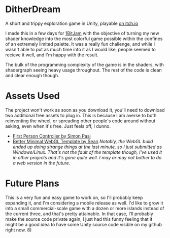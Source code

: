 # DitherDream
A short and trippy exploration game in Unity, playable [on itch.io](https://supreme-hubris.itch.io/ditherdream)


I made this in a few days for [1BitJam](https://itch.io/jam/1-bit-jam-wow) with the objective of turning my new shader knowledge into the most colorful game possible within the confines of an extremely limited palette. It was a really fun challenge, and while I wasn't able to put as much time into it as I would like, people seemed to recieve it well, and I'm happy with the result.

The bulk of the programming complexity of the game is in the shaders, with shadergraph seeing heavy usage throughout. The rest of the code is clean and clear enough though.

# Assets Used
The project won't work as soon as you download it, you'll need to download two additional free assets to plug in. This is because I am averse to both reinventing the wheel, or spreading other people's code around without asking, even when it's free. Just feels off, I dunno.
 - [First Person Controller by Simon Pasi](https://assetstore.unity.com/packages/tools/input-management/mini-first-person-controller-174710)
 - [Better Minimal WebGL Template by Sean](https://seansleblanc.itch.io/better-minimal-webgl-template) *Notably, the WebGL build ended up doing strange things at the last minute, so I just submitted as Windows/Linux. That's not the fault of the template though, I've used it in other projects and it's gone quite well. I may or may not bother to do a web version in the future.*

# Future Plans
This is a very fun and easy game to work on, so I'll probably keep expanding it, and I'm considering a mobile release as well. I'd like to grow it into a small commercial-scale game with a dozen or more islands instead of the current three, and that's pretty attainable. In that case, I'll probably make the source code private again, I just had this funny feeling that it might be a good idea to have some Unity source code visible on my github right now. 8)
